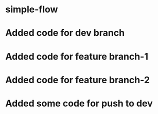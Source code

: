 # simple-flow
# Added code for dev branch
# Added code for feature branch-1
# Added code for feature branch-2
# Added some code for push to dev